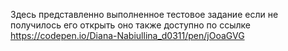 Здесь представленно выполненное тестовое задание если не получилось его открыть оно также доступно по ссылке https://codepen.io/Diana-Nabiullina_d0311/pen/jOoaGVG
